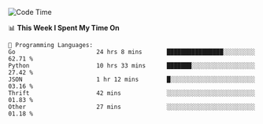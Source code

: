 <!--START_SECTION:waka-->
![Code Time](http://img.shields.io/badge/Code%20Time-836%20hrs%2059%20mins-blue)

📊 **This Week I Spent My Time On** 

```text
💬 Programming Languages: 
Go                       24 hrs 8 mins       ████████████████░░░░░░░░░   62.71 % 
Python                   10 hrs 33 mins      ███████░░░░░░░░░░░░░░░░░░   27.42 % 
JSON                     1 hr 12 mins        █░░░░░░░░░░░░░░░░░░░░░░░░   03.16 % 
Thrift                   42 mins             ░░░░░░░░░░░░░░░░░░░░░░░░░   01.83 % 
Other                    27 mins             ░░░░░░░░░░░░░░░░░░░░░░░░░   01.18 % 
```


<!--END_SECTION:waka-->